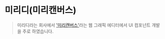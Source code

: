 # 미리디(미리캔버스)

> 미리디라는 회사에서 ['미리캔버스'](http://www.miricanvas.com/design)라는 웹 그래픽 에디터에서 UI 컴포넌트 개발을 주로 하였습니다.
